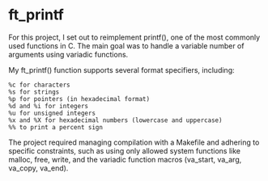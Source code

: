 # ft_printf

For this project, I set out to reimplement printf(), one of the most commonly used functions in C. The main goal was to handle a variable number of arguments using variadic functions.

My ft_printf() function supports several format specifiers, including:

    %c for characters
    %s for strings
    %p for pointers (in hexadecimal format)
    %d and %i for integers
    %u for unsigned integers
    %x and %X for hexadecimal numbers (lowercase and uppercase)
    %% to print a percent sign

The project required managing compilation with a Makefile and adhering to specific constraints, such as using only allowed system functions like malloc, free, write, and the variadic function macros (va_start, va_arg, va_copy, va_end).

